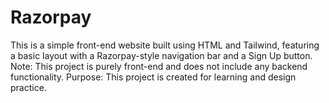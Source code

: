 # Razorpay
This is a simple front-end website built using HTML and Tailwind, featuring a basic layout with a Razorpay-style navigation bar and a Sign Up button. Note: This project is purely front-end and does not include any backend functionality.  Purpose: This project is created for learning and design practice.
